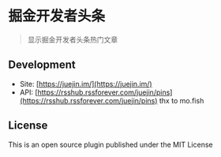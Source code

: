 # 掘金开发者头条

> 显示掘金开发者头条热门文章

## Development

* Site: [https://juejin.im/](https://juejin.im/)
* API: [https://rsshub.rssforever.com/juejin/pins](https://rsshub.rssforever.com/juejin/pins)
thx to mo.fish

## License

This is an open source plugin published under the MIT License